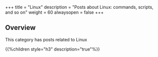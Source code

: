 +++
title = "Linux"
description = "Posts about Linux: commands, scripts, and so on"
weight = 60
alwaysopen = false
+++

## Overview

This category has posts related to Linux

{{%children style="h3" description="true"%}}